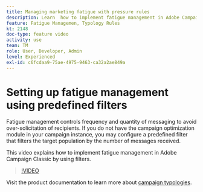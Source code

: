 ```yaml
---
title: Managing marketing fatigue with pressure rules
description: Learn  how to implement fatigue management in Adobe Campaign Classic by using filters.
feature: Fatigue Managemen, Typology Rules
kt: 2148
doc-type: feature video
activity: use
team: TM
role: User, Developer, Admin
level: Experienced
exl-id: c6fcdaa9-75ae-4975-9463-ca32a2ae849a
---
```

# Setting up fatigue management using predefined filters

Fatigue management controls frequency and quantity of messaging to avoid over-solicitation of recipients. If you do not have the campaign optimization module in your campaign instance, you may configure a predefined filter that filters the target population by the number of messages received.   

This video explains how to implement fatigue management in Adobe Campaign Classic by using filters.

>[!VIDEO](https://video.tv.adobe.com/v/25091?quality=12)

Visit the product documentation to learn more about [campaign typologies](https://experienceleague.adobe.com/docs/campaign-classic/using/orchestrating-campaigns/campaign-optimization/about-campaign-typologies.html?lang=en).
